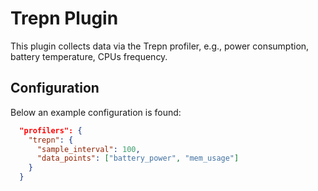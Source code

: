 # Trepn Plugin
This plugin collects data via the Trepn profiler, e.g., power consumption, battery temperature, CPUs frequency.

## Configuration
Below an example configuration is found:
```json
  "profilers": {
    "trepn": {
      "sample_interval": 100,
      "data_points": ["battery_power", "mem_usage"]
    }
  }
```